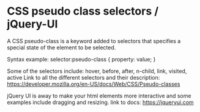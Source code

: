 # CSS pseudo class selectors / jQuery-UI

A CSS pseudo-class is a keyword added to selectors that specifies a special state of the element to be selected. 
 
Syntax example: 
  selector:pseudo-class {
    property: value;
  } 
  
Some of the selectors include: hover, before, after, n-child, link, visited, active
Link to all the different selectors and their description: https://developer.mozilla.org/en-US/docs/Web/CSS/Pseudo-classes
 
jQuery UI is away to make your html elements more interactive and some examples include dragging and resizing. 
link to docs: https://jqueryui.com 

